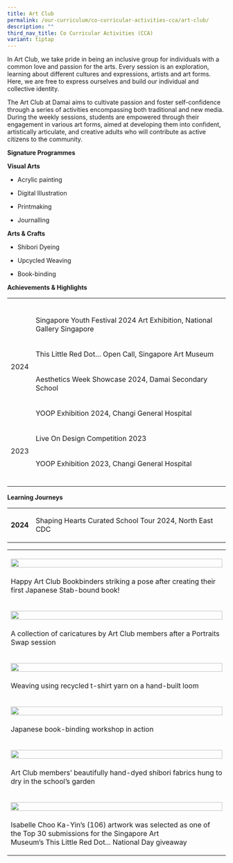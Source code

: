 ```yaml
---
title: Art Club
permalink: /our-curriculum/co-curricular-activities-cca/art-club/
description: ""
third_nav_title: Co Curricular Activities (CCA)
variant: tiptap
---
```

<p>In Art Club, we take pride in being an inclusive group for individuals
with a common love and passion for the arts. Every session is an exploration,
learning about different cultures and expressions, artists and art forms.
Here, we are free to express ourselves and build our individual and collective
identity.</p>
<p>The Art Club at Damai aims to cultivate passion and foster self-confidence
through a series of activities encompassing both traditional and new media.
During the weekly sessions, students are empowered through their engagement
in various art forms, aimed at developing them into confident, artistically
articulate, and creative adults who will contribute as active citizens
to the community.&nbsp;</p>
<p><strong>Signature Programmes</strong>
</p>
<p><strong>Visual Arts</strong>
</p>
<ul data-tight="true" class="tight">
<li>
<p>Acrylic painting</p>
</li>
<li>
<p>Digital Illustration</p>
</li>
<li>
<p>Printmaking</p>
</li>
<li>
<p>Journalling</p>
</li>
</ul>
<p><strong>Arts &amp; Crafts</strong>
</p>
<ul data-tight="true" class="tight">
<li>
<p>Shibori Dyeing</p>
</li>
<li>
<p>Upcycled Weaving</p>
</li>
<li>
<p>Book-binding</p>
</li>
</ul>
<p><strong>Achievements&nbsp;&amp; Highlights</strong>
</p>
<table style="minWidth: 100px">
<colgroup>
<col>
<col>
<col>
<col>
</colgroup>
<tbody>
<tr>
<td rowspan="1" colspan="1">
<p></p>
</td>
<td rowspan="1" colspan="1">
<p></p>
</td>
<td rowspan="1" colspan="1">
<p></p>
</td>
<td rowspan="1" colspan="1">
<p></p>
</td>
</tr>
<tr>
<td rowspan="4" colspan="1">
<p>2024</p>
</td>
<td rowspan="1" colspan="3">
<p>Singapore Youth Festival 2024 Art Exhibition, National Gallery Singapore</p>
</td>
</tr>
<tr>
<td rowspan="1" colspan="3">
<p>This Little Red Dot… Open Call, Singapore Art Museum</p>
</td>
</tr>
<tr>
<td rowspan="1" colspan="3">
<p>Aesthetics Week Showcase 2024, Damai Secondary School</p>
</td>
</tr>
<tr>
<td rowspan="1" colspan="3">
<p>YOOP Exhibition 2024, Changi General Hospital</p>
</td>
</tr>
<tr>
<td rowspan="2" colspan="1">
<p>2023</p>
</td>
<td rowspan="1" colspan="3">
<p>Live On Design Competition 2023</p>
</td>
</tr>
<tr>
<td rowspan="1" colspan="3">
<p>YOOP Exhibition 2023, Changi General Hospital</p>
</td>
</tr>
<tr>
<td rowspan="1" colspan="1">
<p></p>
</td>
<td rowspan="1" colspan="1">
<p></p>
</td>
<td rowspan="1" colspan="1">
<p></p>
</td>
<td rowspan="1" colspan="1">
<p></p>
</td>
</tr>
</tbody>
</table>
<p><strong>Learning Journeys</strong>
</p>
<table style="minWidth: 100px">
<colgroup>
<col>
<col>
<col>
<col>
</colgroup>
<tbody>
<tr>
<td rowspan="1" colspan="1">
<p><strong>2024</strong>
</p>
</td>
<td rowspan="1" colspan="3">
<p>Shaping Hearts Curated School Tour 2024, North East CDC</p>
</td>
</tr>
</tbody>
</table>
<table style="minWidth: 25px">
<colgroup>
<col>
</colgroup>
<tbody>
<tr>
<th rowspan="1" colspan="1">
<p></p>
<div class="isomer-image-wrapper">
<img style="width: 100%" height="auto" width="100%" alt="" src="/images/CCA/Art Club/ArtClub_2025_01.jpg">
</div>
</th>
</tr>
<tr>
<td rowspan="1" colspan="1">
<p>Happy Art Club Bookbinders striking a pose after creating their first
Japanese Stab-bound book!</p>
</td>
</tr>
<tr>
<td rowspan="1" colspan="1">
<p></p>
<div class="isomer-image-wrapper">
<img style="width: 100%" height="auto" width="100%" alt="" src="/images/CCA/Art Club/ArtClub_2025_02.jpg">
</div>
</td>
</tr>
<tr>
<td rowspan="1" colspan="1">
<p>A collection of caricatures by Art Club members after a Portraits Swap
session</p>
</td>
</tr>
<tr>
<td rowspan="1" colspan="1">
<p></p>
<div class="isomer-image-wrapper">
<img style="width: 100%" height="auto" width="100%" alt="" src="/images/CCA/Art Club/ArtClub_2025_03.jpg">
</div>
</td>
</tr>
<tr>
<td rowspan="1" colspan="1">
<p>Weaving using recycled t-shirt yarn on a hand-built loom</p>
</td>
</tr>
<tr>
<td rowspan="1" colspan="1">
<p></p>
<div class="isomer-image-wrapper">
<img style="width: 100%" height="auto" width="100%" alt="" src="/images/CCA/Art Club/ArtClub_2025_04.jpg">
</div>
</td>
</tr>
<tr>
<td rowspan="1" colspan="1">
<p>Japanese book-binding workshop in action</p>
</td>
</tr>
<tr>
<td rowspan="1" colspan="1">
<p></p>
<div class="isomer-image-wrapper">
<img style="width: 100%" height="auto" width="100%" alt="" src="/images/CCA/Art Club/ArtClub_2025_06.jpg">
</div>
</td>
</tr>
<tr>
<td rowspan="1" colspan="1">
<p>Art Club members’ beautifully hand-dyed shibori fabrics hung to dry in
the school’s garden</p>
</td>
</tr>
<tr>
<td rowspan="1" colspan="1">
<p></p>
<div class="isomer-image-wrapper">
<img style="width: 100%" height="auto" width="100%" alt="" src="/images/CCA/Art Club/ArtClub_2025_07.jpg">
</div>
</td>
</tr>
<tr>
<td rowspan="1" colspan="1">
<p>Isabelle Choo Ka-Yin’s (106) artwork was selected as one of the Top 30
submissions for the Singapore Art Museum’s&nbsp;This&nbsp;Little&nbsp;Red&nbsp;Dot...
National Day giveaway</p>
</td>
</tr>
</tbody>
</table>
<p></p>